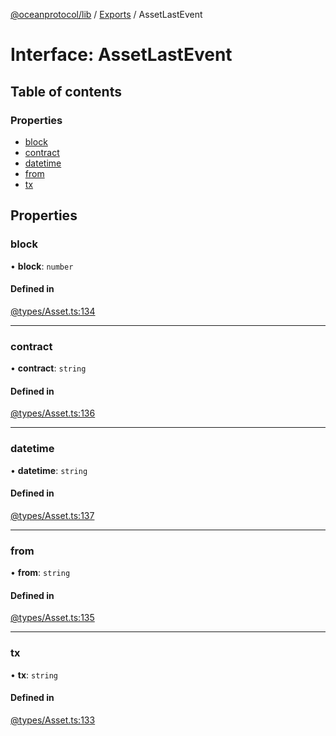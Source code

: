 [@oceanprotocol/lib](../README.md) / [Exports](../modules.md) / AssetLastEvent

# Interface: AssetLastEvent

## Table of contents

### Properties

- [block](AssetLastEvent.md#block)
- [contract](AssetLastEvent.md#contract)
- [datetime](AssetLastEvent.md#datetime)
- [from](AssetLastEvent.md#from)
- [tx](AssetLastEvent.md#tx)

## Properties

### block

• **block**: `number`

#### Defined in

[@types/Asset.ts:134](https://github.com/oceanprotocol/ocean.js/blob/c99bc5c6/src/@types/Asset.ts#L134)

___

### contract

• **contract**: `string`

#### Defined in

[@types/Asset.ts:136](https://github.com/oceanprotocol/ocean.js/blob/c99bc5c6/src/@types/Asset.ts#L136)

___

### datetime

• **datetime**: `string`

#### Defined in

[@types/Asset.ts:137](https://github.com/oceanprotocol/ocean.js/blob/c99bc5c6/src/@types/Asset.ts#L137)

___

### from

• **from**: `string`

#### Defined in

[@types/Asset.ts:135](https://github.com/oceanprotocol/ocean.js/blob/c99bc5c6/src/@types/Asset.ts#L135)

___

### tx

• **tx**: `string`

#### Defined in

[@types/Asset.ts:133](https://github.com/oceanprotocol/ocean.js/blob/c99bc5c6/src/@types/Asset.ts#L133)
